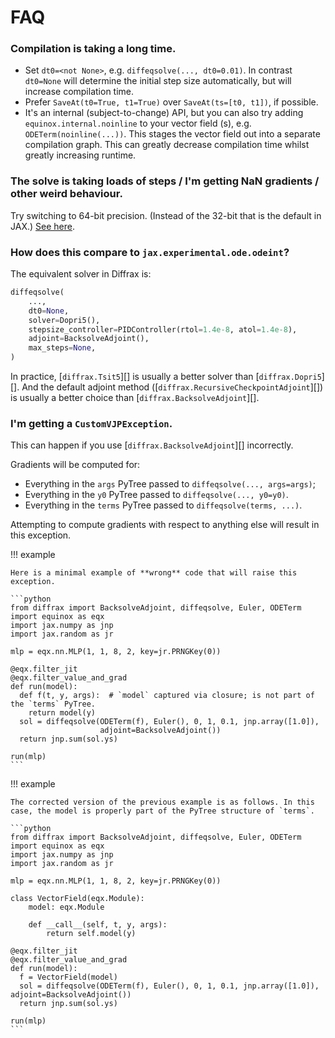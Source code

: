 # FAQ

### Compilation is taking a long time.

- Set `dt0=<not None>`, e.g. `diffeqsolve(..., dt0=0.01)`. In contrast `dt0=None` will determine the initial step size automatically, but will increase compilation time.
- Prefer `SaveAt(t0=True, t1=True)` over `SaveAt(ts=[t0, t1])`, if possible.
- It's an internal (subject-to-change) API, but you can also try adding `equinox.internal.noinline` to your vector field (s), e.g. `ODETerm(noinline(...))`. This stages the vector field out into a separate compilation graph. This can greatly decrease compilation time whilst greatly increasing runtime.

### The solve is taking loads of steps / I'm getting NaN gradients / other weird behaviour.

Try switching to 64-bit precision. (Instead of the 32-bit that is the default in JAX.) [See here](https://jax.readthedocs.io/en/latest/notebooks/Common_Gotchas_in_JAX.html#double-64bit-precision).

### How does this compare to `jax.experimental.ode.odeint`?

The equivalent solver in Diffrax is:
```python
diffeqsolve(
    ...,
    dt0=None,
    solver=Dopri5(),
    stepsize_controller=PIDController(rtol=1.4e-8, atol=1.4e-8),
    adjoint=BacksolveAdjoint(),
    max_steps=None,
)
```

In practice, [`diffrax.Tsit5`][] is usually a better solver than [`diffrax.Dopri5`][]. And the default adjoint method ([`diffrax.RecursiveCheckpointAdjoint`][]) is usually a better choice than [`diffrax.BacksolveAdjoint`][].

### I'm getting a `CustomVJPException`.

This can happen if you use [`diffrax.BacksolveAdjoint`][] incorrectly.

Gradients will be computed for:

- Everything in the `args` PyTree passed to `diffeqsolve(..., args=args)`;
- Everything in the `y0` PyTree passed to `diffeqsolve(..., y0=y0)`.
- Everything in the `terms` PyTree passed to `diffeqsolve(terms, ...)`.

Attempting to compute gradients with respect to anything else will result in this exception.

!!! example

    Here is a minimal example of **wrong** code that will raise this exception.

    ```python
    from diffrax import BacksolveAdjoint, diffeqsolve, Euler, ODETerm
    import equinox as eqx
    import jax.numpy as jnp
    import jax.random as jr

    mlp = eqx.nn.MLP(1, 1, 8, 2, key=jr.PRNGKey(0))

    @eqx.filter_jit
    @eqx.filter_value_and_grad
    def run(model):
      def f(t, y, args):  # `model` captured via closure; is not part of the `terms` PyTree.
        return model(y)
      sol = diffeqsolve(ODETerm(f), Euler(), 0, 1, 0.1, jnp.array([1.0]),
                        adjoint=BacksolveAdjoint())
      return jnp.sum(sol.ys)

    run(mlp)
    ```

!!! example

    The corrected version of the previous example is as follows. In this case, the model is properly part of the PyTree structure of `terms`.

    ```python
    from diffrax import BacksolveAdjoint, diffeqsolve, Euler, ODETerm
    import equinox as eqx
    import jax.numpy as jnp
    import jax.random as jr

    mlp = eqx.nn.MLP(1, 1, 8, 2, key=jr.PRNGKey(0))

    class VectorField(eqx.Module):
        model: eqx.Module

        def __call__(self, t, y, args):
            return self.model(y)

    @eqx.filter_jit
    @eqx.filter_value_and_grad
    def run(model):
      f = VectorField(model)
      sol = diffeqsolve(ODETerm(f), Euler(), 0, 1, 0.1, jnp.array([1.0]), adjoint=BacksolveAdjoint())
      return jnp.sum(sol.ys)

    run(mlp)
    ```
